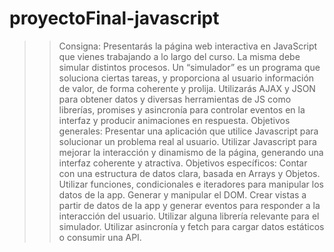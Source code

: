 # proyectoFinal-javascript

>>Consigna:
Presentarás la página web interactiva en JavaScript que vienes trabajando a lo largo del curso. La misma debe simular distintos procesos. Un “simulador” es un programa que soluciona ciertas tareas, y proporciona al usuario información de valor, de forma coherente y prolija. Utilizarás AJAX y JSON para obtener datos y diversas herramientas de JS como librerías, promises y asincronía para controlar eventos en la interfaz y producir animaciones en respuesta.
>>Objetivos generales:
Presentar una aplicación que utilice Javascript para solucionar un problema real al usuario.
Utilizar Javascript para mejorar la interacción y dinamismo de la página, generando una interfaz coherente y atractiva.
>>Objetivos específicos:
Contar con una estructura de datos clara, basada en Arrays y Objetos.
Utilizar funciones, condicionales e iteradores para manipular los datos de la app.
Generar y manipular el DOM. Crear vistas a partir de datos de la app y generar eventos para responder a la interacción del usuario. Utilizar alguna librería relevante para el simulador.
Utilizar asincronía y fetch para cargar datos estáticos o consumir una API.
